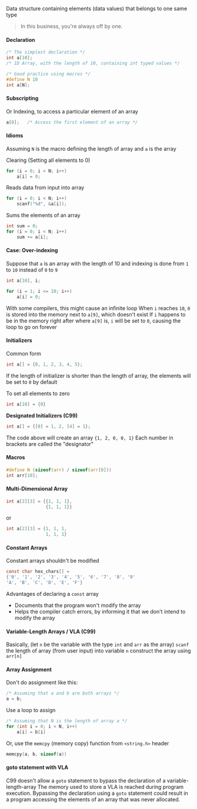 Data structure containing elements (data values) that belongs to one same type
> In this business, you're always off by one.

#### Declaration
```c
/* The simplest declaration */
int a[10];   
/* 1D Array, with the length of 10, containing int typed values */
```

```c
/* Good practice using macros */
#define N 10
int a[N];
```

#### Subscripting
Or Indexing, to access a particular element of an array

```c
a[0];   /* Access the first element of an array */ 
```

#### Idioms
Assuming `N` is the macro defining the length of array and `a` is the array

Clearing (Setting all elements to 0)
```c
for (i = 0; i < N; i++)
	a[i] = 0;
```

Reads data from input into array
```c
for (i = 0; i < N; i++)
	scanf("%d", &a[i]);
```

Sums the elements of an array
```c
int sum = 0;
for (i = 0; i < N; i++)
	sum += a[i];
```

#### Case: Over-indexing
Suppose that `a` is an array with the length of 10 and indexing is done from `1` to `10` instead of `0` to `9`
```c
int a[10], i;

for (i = 1; i <= 10; i++)
	a[i] = 0;
```

With some compilers, this might cause an infinite loop
When `i` reaches `10`, `0` is stored into the memory next to `a[9]`, which doesn't exist
If `i` happens to be in the memory right after where `a[9]` is, `i` will be set to `0`, causing the loop to go on forever

#### Initializers
Common form
```c
int a[] = {0, 1, 2, 3, 4, 5};
```

If the length of initializer is shorter than the length of array, the elements will be set to `0` by default

To set all elements to zero
```c
int a[10] = {0}
```

__Designated Initializers (C99)__

```c
int a[] = {[0] = 1, 2, [4] = 1};
```

The code above will create an array `{1, 2, 0, 0, 1}`
Each number in brackets are called the "designator"

#### Macros
```c
#define N (sizeof(arr) / sizeof(arr[0]))
int arr[10];
```

#### Multi-Dimensional Array
```c
int a[2][3] = {{1, 1, 1}, 
			   {1, 1, 1}}
```
or
```c
int a[2][3] = {1, 1, 1, 
			   1, 1, 1}
```

#### Constant Arrays
Constant arrays shouldn't be modified
```c
const char hex_chars[] = 
{'0', '1', '2', '3', '4', '5', '6', '7', '8', '9'
'A', 'B', 'C', 'D', 'E', 'F'}
```

Advantages of declaring a `const` array
- Documents that the program won't modify the array
- Helps the compiler catch errors, by informing it that we don't intend to modify the array

#### Variable-Length Arrays / VLA (C99)
Basically,
(let `n` be the variable with the type `int` and `arr` as the array)
`scanf` the length of array (from user input) into variable `n`
construct the array using `arr[n]`

#### Array Assignment
Don't do assignment like this: 
```c
/* Assuming that a and b are both arrays */
a = b;
```

Use a loop to assign
```c
/* Assuming that N is the length of array a */
for (int i = 0; i < N, i++)
	a[i] = b[i]
```

Or, use the `memcpy` (memory copy) function from `<string.h>` header
```c
memcpy(a, b, sizeof(a))
```

#### goto statement with VLA
C99 doesn't allow a `goto` statement to bypass the declaration of a variable-length-array
The memory used to store a VLA is reached during program execution. Bypassing the declaration using a `goto` statement could result in a program accessing the elements of an array that was never allocated.
